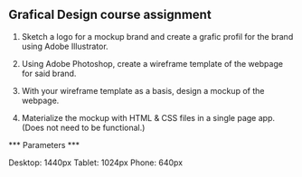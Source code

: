 ## Grafical Design course assignment

1. Sketch a logo for a mockup brand and create a grafic profil for the brand using Adobe Illustrator.

2. Using Adobe Photoshop, create a wireframe template of the webpage for said brand.

3. With your wireframe template as a basis, design a mockup of the webpage.

4. Materialize the mockup with HTML & CSS files in a single page app. (Does not need to be functional.)

*** Parameters ***

Desktop: 1440px
Tablet: 1024px
Phone: 640px